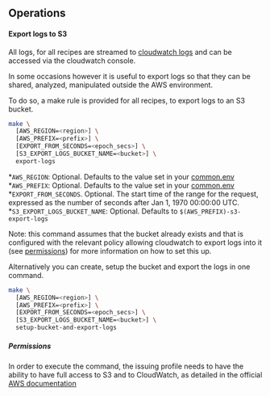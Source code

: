 ## Operations

#### Export logs to S3

All logs, for all recipes are streamed to [cloudwatch logs](https://docs.aws.amazon.com/AmazonCloudWatch/latest/logs/WhatIsCloudWatchLogs.html)
and can be accessed via the cloudwatch console.

In some occasions however it is useful to export logs so that they
can be shared, analyzed, manipulated outside the AWS environment.

To do so, a make rule is provided for all recipes, to export logs
to an S3 bucket.

```bash
make \
  [AWS_REGION=<region>] \
  [AWS_PREFIX=<prefix>] \
  [EXPORT_FROM_SECONDS=<epoch_secs>] \
  [S3_EXPORT_LOGS_BUCKET_NAME=<bucket>] \
  export-logs
```

*`AWS_REGION`: Optional. Defaults to the value set in your [common.env](../common.env)
*`AWS_PREFIX`: Optional. Defaults to the value set in your [common.env](../common.env)
*`EXPORT_FROM_SECONDS`. Optional. The start time of the range for the request,
  expressed as the number of seconds after Jan 1, 1970 00:00:00 UTC.
*`S3_EXPORT_LOGS_BUCKET_NAME`: Optional. Defaults to `$(AWS_PREFIX)-s3-export-logs`

Note: this command assumes that the bucket already exists and that is configured
with the relevant policy allowing cloudwatch to export logs into it (see
[permissions](#permissions)) for more information on how to set this up.

Alternatively you can create, setup the bucket and export the logs in one command.

```bash
make \
  [AWS_REGION=<region>] \
  [AWS_PREFIX=<prefix>] \
  [EXPORT_FROM_SECONDS=<epoch_secs>] \
  [S3_EXPORT_LOGS_BUCKET_NAME=<bucket>] \
  setup-bucket-and-export-logs
```

##### Permissions
In order to execute the command, the issuing profile needs to have
the ability to have full access to S3 and to CloudWatch, as detailed
in the official [AWS documentation](https://docs.aws.amazon.com/AmazonCloudWatch/latest/logs/S3ExportTasks.html)


